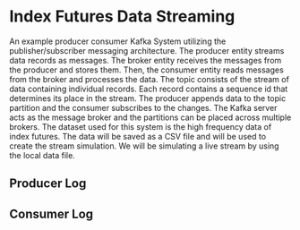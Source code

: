# Index Futures Data Streaming

An example producer consumer Kafka System utilizing the publisher/subscriber messaging architecture. The producer entity streams data records as messages. The broker entity receives the messages from the producer and stores them. Then, the consumer entity reads messages from the broker and processes the data. The topic consists of the stream of data containing individual records. Each record contains a sequence id that determines its place in the stream. The producer appends data to the topic partition and the consumer subscribes to the changes. The Kafka server acts as the message broker and the partitions can be placed across multiple brokers. The dataset used for this system is the high frequency data of index futures. The data will be saved as a CSV file and will be used to create the stream simulation. We will be simulating a live stream by using the local data file.

## Producer Log

## Consumer Log
